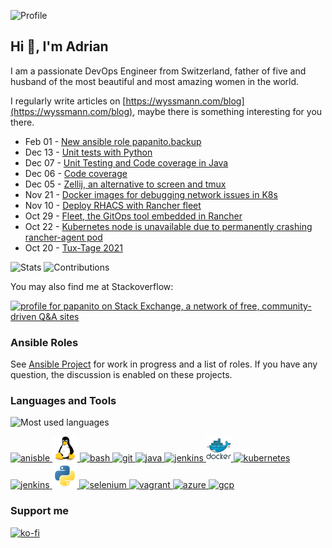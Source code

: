 ![Profile](https://komarev.com/ghpvc/?username=papanito&label=Profile%20views&color=0e75b6&style)

## Hi 👋, I'm Adrian

I am a passionate DevOps Engineer from Switzerland, father of five and husband of the most beautiful and most amazing women in the world.

I regularly write articles on [https://wyssmann.com/blog](https://wyssmann.com/blog), maybe there is something interesting for you there.

<!-- feed start -->
- Feb 01 - [New ansible role papanito.backup](https://wyssmann.com/blog/2022/02/new-ansible-role-papanito.backup/)
- Dec 13 - [Unit tests with Python](https://wyssmann.com/blog/2021/12/unit-tests-with-python/)
- Dec 07 - [Unit Testing and Code coverage in Java](https://wyssmann.com/blog/2021/12/unit-testing-and-code-coverage-in-java/)
- Dec 06 - [Code coverage](https://wyssmann.com/blog/2021/12/code-coverage/)
- Dec 05 - [Zellij, an alternative to screen and tmux](https://wyssmann.com/blog/2021/12/zellij-an-alternative-to-screen-and-tmux/)
- Nov 21 - [Docker images for debugging network issues in K8s](https://wyssmann.com/blog/2021/11/docker-images-for-debugging-network-issues-in-k8s/)
- Nov 10 - [Deploy RHACS with Rancher fleet](https://wyssmann.com/blog/2021/11/deploy-rhacs-with-rancher-fleet/)
- Oct 29 - [Fleet, the GitOps tool embedded in Rancher](https://wyssmann.com/blog/2021/10/fleet-the-gitops-tool-embedded-in-rancher/)
- Oct 22 - [Kubernetes node is unavailable due to permanently crashing rancher-agent pod](https://wyssmann.com/blog/2021/10/kubernetes-node-is-unavailable-due-to-permanently-crashing-rancher-agent-pod/)
- Oct 20 - [Tux-Tage 2021](https://wyssmann.com/blog/2021/10/tux-tage-2021/)
<!-- feed end -->

![Stats](https://github-readme-stats.vercel.app/api?username=papanito&show_icons=true&locale=en)
![Contributions](https://github-readme-streak-stats.herokuapp.com/?user=papanito&)

You may also find me at Stackoverflow:

<a href="https://stackexchange.com/users/81550/papanito"><img src="https://stackexchange.com/users/flair/81550.png" width="208" height="58" alt="profile for papanito on Stack Exchange, a network of free, community-driven Q&amp;A sites" title="profile for papanito on Stack Exchange, a network of free, community-driven Q&amp;A sites" /></a>

### Ansible Roles

See [Ansible Project](https://github.com/users/papanito/projects/3) for work in progress and a list of roles. If you have any question, the discussion is enabled on these projects.

### Languages and Tools

![Most used languages](https://github-readme-stats.vercel.app/api/top-langs?username=papanito&show_icons=true&locale=en&layout=compact)

<p align="left"> <a href="https://ansible.com" target="_blank"> <img src="https://www.vectorlogo.zone/logos/ansible/ansible-icon.svg" alt="anisble" width="40" height="40"/> </a> 
<a href="https://www.linux.org/" target="_blank"> <img src="https://raw.githubusercontent.com/devicons/devicon/master/icons/linux/linux-original.svg" alt="linux" width="40" height="40"/> </a>
<a href="https://www.gnu.org/software/bash/" target="_blank"> <img src="https://www.vectorlogo.zone/logos/gnu_bash/gnu_bash-icon.svg" alt="bash" width="40" height="40"/> </a>
<a href="https://git-scm.com/" target="_blank"> <img src="https://www.vectorlogo.zone/logos/git-scm/git-scm-icon.svg" alt="git" width="40" height="40"/> </a>
<a href="https://www.java.com" target="_blank"> <img src="https://www.vectorlogo.zone/logos/java/java-icon.svg" alt="java" width="40" height="40"/> </a>
<a href="https://www.jenkins.io" target="_blank"> <img src="https://www.vectorlogo.zone/logos/jenkins/jenkins-icon.svg" alt="jenkins" width="40" height="40"/> </a>
<a href="https://www.docker.com/" target="_blank"> <img src="https://raw.githubusercontent.com/devicons/devicon/master/icons/docker/docker-original-wordmark.svg" alt="docker" width="40" height="40"/> </a>
<a href="https://kubernetes.io" target="_blank"> <img src="https://www.vectorlogo.zone/logos/kubernetes/kubernetes-icon.svg" alt="kubernetes" width="40" height="40"/> </a>
<a href="https://rancher.com" target="_blank"> <img src="https://www.vectorlogo.zone/logos/rancher/rancher-icon.svg" alt="jenkins" width="40" height="40"/> </a>
<a href="https://www.python.org" target="_blank"> <img src="https://raw.githubusercontent.com/devicons/devicon/master/icons/python/python-original.svg" alt="python" width="40" height="40"/> </a>
<a href="https://www.selenium.dev" target="_blank"> <img src="https://raw.githubusercontent.com/detain/svg-logos/780f25886640cef088af994181646db2f6b1a3f8/svg/selenium-logo.svg" alt="selenium" width="40" height="40"/> </a>
<a href="https://www.vagrantup.com/" target="_blank"> <img src="https://www.vectorlogo.zone/logos/vagrantup/vagrantup-icon.svg" alt="vagrant" width="40" height="40"/> </a>
<a href="https://azure.microsoft.com/en-in/" target="_blank"> <img src="https://www.vectorlogo.zone/logos/microsoft_azure/microsoft_azure-icon.svg" alt="azure" width="40" height="40"/> </a>
<a href="https://cloud.google.com" target="_blank"> <img src="https://www.vectorlogo.zone/logos/google_cloud/google_cloud-icon.svg" alt="gcp" width="40" height="40"/> </a>
</p>

### Support me

[![ko-fi](https://ko-fi.com/img/githubbutton_sm.svg)](https://ko-fi.com/E1E840H5P)
